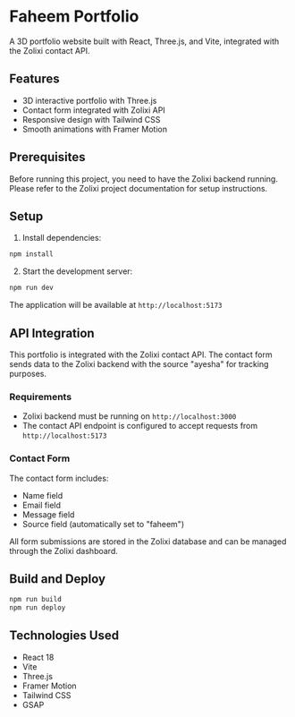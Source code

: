 # Faheem Portfolio

A 3D portfolio website built with React, Three.js, and Vite, integrated with the Zolixi contact API.

## Features

- 3D interactive portfolio with Three.js
- Contact form integrated with Zolixi API
- Responsive design with Tailwind CSS
- Smooth animations with Framer Motion

## Prerequisites

Before running this project, you need to have the Zolixi backend running. Please refer to the Zolixi project documentation for setup instructions.

## Setup

1. Install dependencies:
```bash
npm install
```

2. Start the development server:
```bash
npm run dev
```

The application will be available at `http://localhost:5173`

## API Integration

This portfolio is integrated with the Zolixi contact API. The contact form sends data to the Zolixi backend with the source "ayesha" for tracking purposes.

### Requirements

- Zolixi backend must be running on `http://localhost:3000`
- The contact API endpoint is configured to accept requests from `http://localhost:5173`

### Contact Form

The contact form includes:
- Name field
- Email field  
- Message field
- Source field (automatically set to "faheem")

All form submissions are stored in the Zolixi database and can be managed through the Zolixi dashboard.

## Build and Deploy

```bash
npm run build
npm run deploy
```

## Technologies Used

- React 18
- Vite
- Three.js
- Framer Motion
- Tailwind CSS
- GSAP 